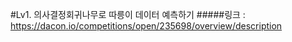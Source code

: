 #Lv1. 의사결정회귀나무로 따릉이 데이터 예측하기
#####링크 : https://dacon.io/competitions/open/235698/overview/description
